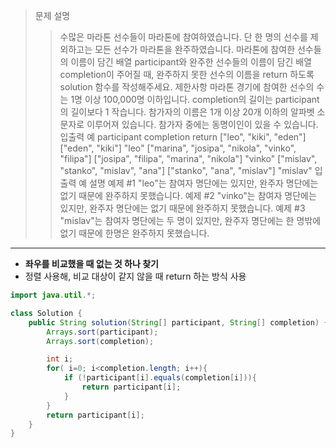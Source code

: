 >문제 설명
>>수많은 마라톤 선수들이 마라톤에 참여하였습니다. 단 한 명의 선수를 제외하고는 모든 선수가 마라톤을 완주하였습니다.
마라톤에 참여한 선수들의 이름이 담긴 배열 participant와 완주한 선수들의 이름이 담긴 배열 completion이 주어질 때, 완주하지 못한 선수의 이름을 return 하도록 solution 함수를 작성해주세요.
제한사항
마라톤 경기에 참여한 선수의 수는 1명 이상 100,000명 이하입니다.
completion의 길이는 participant의 길이보다 1 작습니다.
참가자의 이름은 1개 이상 20개 이하의 알파벳 소문자로 이루어져 있습니다.
참가자 중에는 동명이인이 있을 수 있습니다.
입출력 예
participant	completion	return
["leo", "kiki", "eden"]	["eden", "kiki"]	"leo"
["marina", "josipa", "nikola", "vinko", "filipa"]	["josipa", "filipa", "marina", "nikola"]	"vinko"
["mislav", "stanko", "mislav", "ana"]	["stanko", "ana", "mislav"]	"mislav"
입출력 예 설명
예제 #1
"leo"는 참여자 명단에는 있지만, 완주자 명단에는 없기 때문에 완주하지 못했습니다.
예제 #2
"vinko"는 참여자 명단에는 있지만, 완주자 명단에는 없기 때문에 완주하지 못했습니다.
예제 #3
"mislav"는 참여자 명단에는 두 명이 있지만, 완주자 명단에는 한 명밖에 없기 때문에 한명은 완주하지 못했습니다.
---
- **좌우를 비교했을 때 없는 것 하나 찾기**
- 정렬 사용해, 비교 대상이 같지 않을 때 return 하는 방식 사용
  
```java
import java.util.*;

class Solution {
    public String solution(String[] participant, String[] completion) {
        Arrays.sort(participant);
        Arrays.sort(completion);

        int i;
        for( i=0; i<completion.length; i++){
            if (!participant[i].equals(completion[i])){
                return participant[i];
            }
        }
        return participant[i];
    }
}
```
